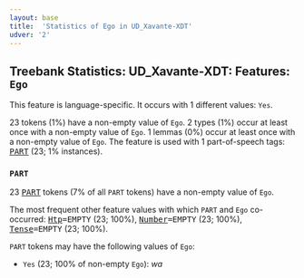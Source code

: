 ```yaml
---
layout: base
title:  'Statistics of Ego in UD_Xavante-XDT'
udver: '2'
---
```


## Treebank Statistics: UD_Xavante-XDT: Features: `Ego`

This feature is language-specific.
It occurs with 1 different values: `Yes`.

23 tokens (1%) have a non-empty value of `Ego`.
2 types (1%) occur at least once with a non-empty value of `Ego`.
1 lemmas (0%) occur at least once with a non-empty value of `Ego`.
The feature is used with 1 part-of-speech tags: <tt><a href="xav_xdt-pos-PART.html">PART</a></tt> (23; 1% instances).

### `PART`

23 <tt><a href="xav_xdt-pos-PART.html">PART</a></tt> tokens (7% of all `PART` tokens) have a non-empty value of `Ego`.

The most frequent other feature values with which `PART` and `Ego` co-occurred: <tt><a href="xav_xdt-feat-Htp.html">Htp</a></tt><tt>=EMPTY</tt> (23; 100%), <tt><a href="xav_xdt-feat-Number.html">Number</a></tt><tt>=EMPTY</tt> (23; 100%), <tt><a href="xav_xdt-feat-Tense.html">Tense</a></tt><tt>=EMPTY</tt> (23; 100%).

`PART` tokens may have the following values of `Ego`:

* `Yes` (23; 100% of non-empty `Ego`): <em>wa</em>

